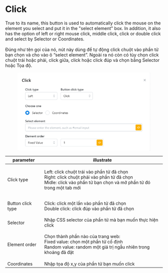 # Click

True to its name, this button is used to automatically click the mouse on the element you select and put it in the "select element" box. In addition, it also has the option of left or right mouse click, middle click, click or double click and select by Selector or Coordinates.\
\
Đúng như tên gọi của nó, nút này dùng để tự động click chuột vào phần tử bạn chọn và cho vào ô “select element”. Ngoài ra nó còn có tùy chọn click chuột trái hoặc phải, click giữa, click hoặc click đúp và chọn bằng Selector hoặc Tọa độ.

<figure><img src="../../.gitbook/assets/image (2) (1) (1) (1) (1) (1).png" alt=""><figcaption></figcaption></figure>

| parameter         | illustrate                                                                                                                                                               |
| ----------------- | ------------------------------------------------------------------------------------------------------------------------------------------------------------------------ |
| Click type        | <p>Left: click chuột trái vào phần tử đã chọn<br>Right: click chuột phải vào phần tử đã chọn<br>Midle: click vào phần tử bạn chọn và mở phần tử đó trong một tab mới</p> |
| Button click type | <p>Click: click một lần vào phần tử đã chọn<br>Double click: click đúp vào phần tử đã chọn</p>                                                                           |
| Selector          | Nhập CSS selector của phần tử mà bạn muốn thực hiện click                                                                                                                |
| Element order     | <p>Chọn thành phần nào của trang web:<br>Fixed value: chọn một phần tử cố định<br>Random value: random một giá trị ngẫu nhiên trong khoảng đã đặt</p>                    |
| Coordinates       | Nhập tọa độ x,y của phần tử bạn muốn click                                                                                                                               |

